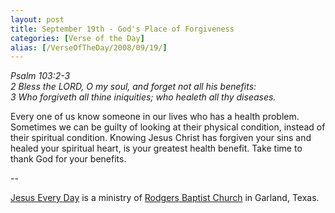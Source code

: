 ```yaml
---
layout: post
title: September 19th - God's Place of Forgiveness
categories: [Verse of the Day]
alias: [/VerseOfTheDay/2008/09/19/]
---
```


_Psalm 103:2-3  
2 Bless the LORD, O my soul, and forget not all his benefits:  
3 Who forgiveth all thine iniquities; who healeth all thy
diseases._

Every one of us know someone in our lives who has a health problem.
Sometimes we can be guilty of looking at their physical condition,
instead of their spiritual condition. Knowing Jesus Christ has
forgiven your sins and healed your spiritual heart, is your greatest
health benefit. Take time to thank God for your benefits.

 --

<a href=http://jesuseveryday.net>Jesus Every Day</a> is a ministry of <a href=http://rodgersbaptist.net>Rodgers Baptist Church</a> in Garland, Texas.
